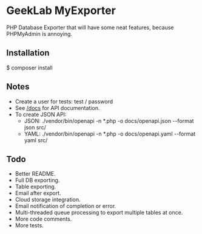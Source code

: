 # GeekLab MyExporter
PHP Database Exporter that will have some neat features, because PHPMyAdmin is annoying.

## Installation
$ composer install

## Notes
* Create a user for tests: test / password
* See [/docs]() for API documentation.
* To create JSON API:
  * JSON: ./vendor/bin/openapi -n *.php -o docs/openapi.json --format json src/
  * YAML: ./vendor/bin/openapi -n *.php -o docs/openapi.yaml --format yaml src/

## Todo
* Better README.
* Full DB exporting.
* Table exporting.
* Email after export.
* Cloud storage integration.
* Email notification of completion or error.
* Multi-threaded queue processing to export multiple tables at once.
* More code comments.
* More tests.

